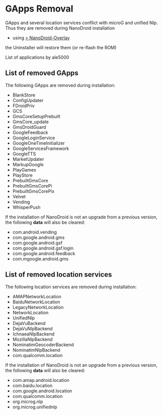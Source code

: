 # GApps Removal

GApps and several location services conflict with microG and unified Nlp. Thus they are removed during NanoDroid installation

  * using [> NanoDroid-Overlay](doc/NanoDroidOverlay.md)

the Uninstaller will restore them (or re-flash the ROM)

List of applications by ale5000

## List of removed GApps

The following GApps are removed during installation:

* BlankStore
* ConfigUpdater
* FDroidPriv
* GCS
* GmsCoreSetupPrebuilt
* GmsCore_update
* GmsDroidGuard
* GoogleFeedback
* GoogleLoginService
* GoogleOneTimeInitializer
* GoogleServicesFramework
* GoogleTTS
* MarketUpdater
* MarkupGoogle
* PlayGames
* PlayStore
* PrebuiltGmsCore
* PrebuiltGmsCorePi
* PrebuiltGmsCorePix
* Velvet
* Vending
* WhisperPush

If the installation of NanoDroid is not an upgrade from a previous version, the following **data** will also be cleared:

* com.android.vending
* com.google.android.gms
* com.google.android.gsf
* com.google.android.gsf.login
* com.google.android.feedback
* com.mgoogle.android.gms

## List of removed location services

The following location services are removed during installation:

* AMAPNetworkLocation
* BaiduNetworkLocation
* LegacyNetworkLocation
* NetworkLocation
* UnifiedNlp
* DejaVuBackend
* DejaVuNlpBackend
* IchnaeaNlpBackend
* MozillaNlpBackend
* NominatimGeocoderBackend
* NominatimNlpBackend
* com.qualcomm.location

If the installation of NanoDroid is not an upgrade from a previous version, the following **data** will also be cleared:

* com.amap.android.location
* com.baidu.location
* com.google.android.location
* com.qualcomm.location
* org.microg.nlp
* org.microg.unifiednlp
